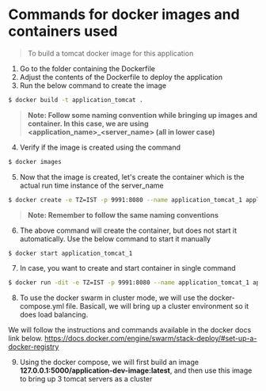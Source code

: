 # Commands for docker images and containers used

> To build a tomcat docker image for this application
1. Go to the folder containing the Dockerfile
2. Adjust the contents of the Dockerfile to deploy the application
3. Run the below command to create the image
```sh
$ docker build -t application_tomcat .
```
> **Note: Follow some naming convention while bringing up images and container. In this case,
we are using <application_name>_<server_name> (all in lower case)**
4. Verify if the image is created using the command
```sh
$ docker images
```
5. Now that the image is created, let's create the container which is the actual run time instance of the server_name
```sh
$ docker create -e TZ=IST -p 9991:8080 --name application_tomcat_1 application_tomcat:latest
```
> **Note: Remember to follow the same naming conventions**
6. The above command will create the container, but does not start it automatically. Use the below command to start it manually
```sh
$ docker start application_tomcat_1
```
7. In case, you want to create and start container in single command
```sh
$ docker run -dit -e TZ=IST -p 9991:8080 --name application_tomcat_1 application_tomcat:latest
```
8. To use the docker swarm in cluster mode, we will use the docker-compose.yml file. Basicall, we will bring up a cluster environment so it does load balancing.

We will follow the instructions and commands available in the docker docs link below.
https://docs.docker.com/engine/swarm/stack-deploy/#set-up-a-docker-registry

9. Using the docker compose, we will first build an image **127.0.0.1:5000/application-dev-image:latest**,
   and then use this image to bring up 3 tomcat servers as a cluster
